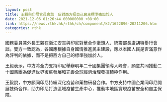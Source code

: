 ```yaml
---
layout: post
title: 王毅與印尼官員會談　反對西方把自己民主標準強加於人
date: 2021-12-06 01:26:44.000000000 +08:00
link: https://news.rthk.hk/rthk/ch/component/k2/1622896-20211206.htm
categories: rthk
---
```


國務委員兼外長王毅在浙江安吉與印尼對華合作牽頭人、統籌部長盧胡特舉行會談。雙方一致認為，各國應根據自身國情推進民主建設，應以本國人民是否滿意作為評判的依據，而不是把西方自己的標準強加於人。

王毅表示，中方將全力支持印尼舉辦明年二十國集團領導人峰會，願意共同推動二十國集團為促進世界復蘇發展和完善全球經濟治理發揮積極作用。

王毅說，中方願同印尼持續深化疫苗和藥物研發合作。中方支持中國企業同印尼開展技術合作，助力印尼打造區域疫苗生產中心，推動本地區實現疫苗安全和自主保障。
